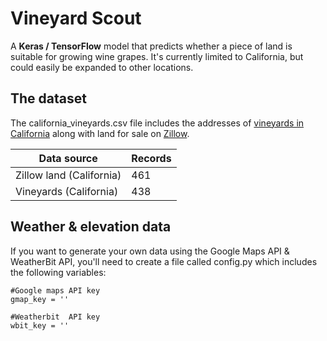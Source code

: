 # Vineyard Scout
A **Keras / TensorFlow** model that predicts whether a piece of land is suitable for growing wine grapes. It's currently limited to California, but could easily be expanded to other locations.

## The dataset
The california_vineyards.csv file includes the addresses of [vineyards in California](http://www.discovercaliforniawines.com/discover-california/wine-map-winery-directory/) along with land for sale on [Zillow](https://www.zillow.com/).

| Data source                       | Records |
| --------------------------------- | ------- |
| Zillow land (California)   | 461     |
| Vineyards (California)            | 438     |

## Weather & elevation data
If you want to generate your own data using the Google Maps API & WeatherBit API, you'll need to create a file called config.py which includes the following variables:

```
#Google maps API key
gmap_key = ''

#Weatherbit  API key
wbit_key = ''
```


